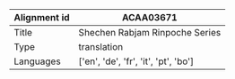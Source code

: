 |Alignment id | ACAA03671
| --- | --- 
|Title | Shechen Rabjam Rinpoche Series 
|Type | translation
|Languages | ['en', 'de', 'fr', 'it', 'pt', 'bo']